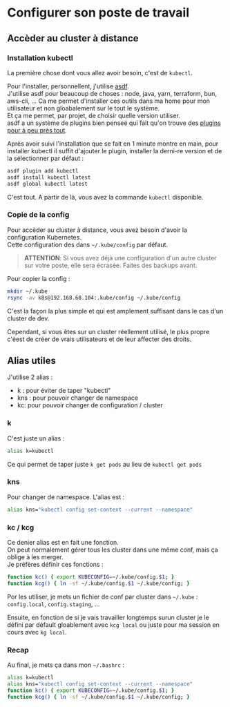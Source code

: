 # Configurer son poste de travail

## Accèder au cluster à distance

### Installation kubectl

La première chose dont vous allez avoir besoin, c'est de `kubectl`.

Pour l'installer, personnellent, j'utilise [asdf](https://asdf-vm.com/).  
J'utilise asdf pour beaucoup de choses : node, java, yarn, terraform, bun, aws-cli, ...
Ca me permet d'installer ces outils dans ma home pour mon utilisateur et non gloabalement sur le tout le système.  
Et ça me permet, par projet, de choisir quelle version utiliser.  
asdf a un système de plugins bien penseé qui fait qu'on trouve des [plugins pour à peu près tout](https://github.com/asdf-vm/asdf-plugins/tree/master/plugins).

Après avoir suivi l'installation que se fait en 1 minute montre en main, pour installer kubectl il suffit d'ajouter le plugin, installer la derni-re version et de la sélectionner par défaut :

```bash
asdf plugin add kubectl
asdf install kubectl latest
asdf global kubectl latest
```

C'est tout. A partir de là, vous avez la commande `kubectl` disponible.

### Copie de la config

Pour accèder au cluster à distance, vous avez besoin d'avoir la configuration Kubernetes.  
Cette configuration des dans `~/.kube/config` par défaut.

> **ATTENTION**: Si vous avez déjà une configuration d'un autre cluster sur votre poste,
> elle sera écrasée. Faites des backups avant.

Pour copier la config :

```bash
mkdir ~/.kube
rsync -av k8s@192.168.68.104:.kube/config ~/.kube/config
```

C'est la façon la plus simple et qui est amplement suffisant dans le cas d'un cluster de dev.

Cependant, si vous êtes sur un cluster réellement utilisé, le plus propre c'éest de créer de vrais utilisateurs et de leur affecter des droits.

## Alias utiles

J'utilise 2 alias :

- k : pour éviter de taper "kubectl"
- kns : pour pouvoir changer de namespace
- kc: pour pouvoir changer de configuration / cluster

### k

C'est juste un alias :

```bash
alias k=kubectl
```

Ce qui permet de taper juste `k get pods` au lieu de `kubectl get pods`

### kns

Pour changer de namespace. L'alias est :

```bash
alias kns="kubectl config set-context --current --namespace"
```

### kc / kcg

Ce denier alias est en fait une fonction.  
On peut normalement gérer tous les cluster dans une même conf, mais ça oblige à les merger.  
Je préfères définir ces fonctions :

```bash
function kc() { export KUBECONFIG=~/.kube/config.$1; }
function kcg() { ln -sf ~/.kube/config.$1 ~/.kube/config; }
```

Por les utiliser, je mets un fichier de conf par cluster dans `~/.kube` : `config.local`, `config.staging`, ...

Ensuite, en fonction de si je vais travailler longtemps surun cluster je le défini par défault gloablement avec `kcg local` ou juste pour ma session en cours avec `kg local`.

### Recap

Au final, je mets ça dans mon `~/.bashrc` :

```bash
alias k=kubectl
alias kns="kubectl config set-context --current --namespace"
function kc() { export KUBECONFIG=~/.kube/config.$1; }
function kcg() { ln -sf ~/.kube/config.$1 ~/.kube/config; }
```
